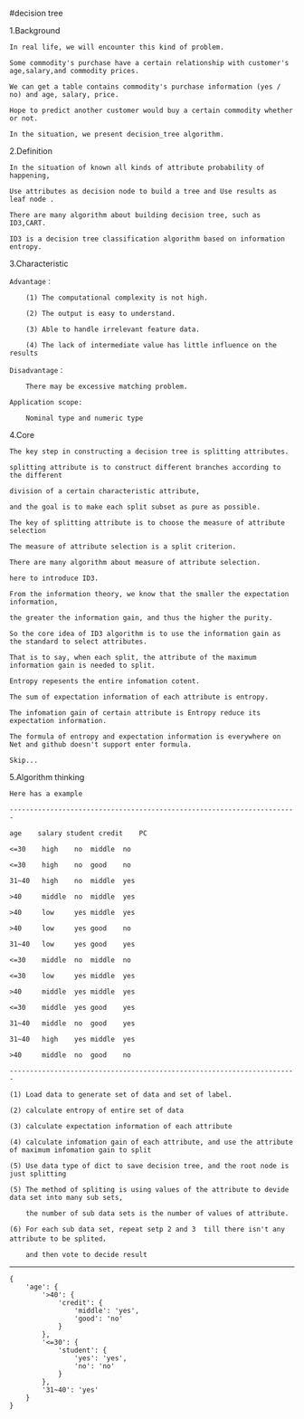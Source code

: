 #decision tree

1.Background

    In real life, we will encounter this kind of problem.
    
    Some commodity's purchase have a certain relationship with customer's age,salary,and commodity prices. 
    
    We can get a table contains commodity's purchase information (yes / no) and age, salary, price. 
    
    Hope to predict another customer would buy a certain commodity whether or not. 
    
    In the situation, we present decision_tree algorithm.
    
2.Definition

    In the situation of known all kinds of attribute probability of happening,
    
    Use attributes as decision node to build a tree and Use results as leaf node .
    
    There are many algorithm about building decision tree, such as ID3,CART.
    
    ID3 is a decision tree classification algorithm based on information entropy.
    
3.Characteristic

    Advantage：
    
        (1) The computational complexity is not high.
        
        (2) The output is easy to understand.
        
        (3) Able to handle irrelevant feature data.
        
        (4) The lack of intermediate value has little influence on the results
    
    Disadvantage：
    
        There may be excessive matching problem.
    
    Application scope:
    
        Nominal type and numeric type

4.Core
    
    The key step in constructing a decision tree is splitting attributes. 
    
    splitting attribute is to construct different branches according to the different 
    
    division of a certain characteristic attribute, 
    
    and the goal is to make each split subset as pure as possible.
    
    The key of splitting attribute is to choose the measure of attribute selection
    
    The measure of attribute selection is a split criterion. 
    
    There are many algorithm about measure of attribute selection.
    
    here to introduce ID3.
    
    From the information theory, we know that the smaller the expectation information, 
    
    the greater the information gain, and thus the higher the purity.
    
    So the core idea of ID3 algorithm is to use the information gain as the standard to select attributes.

    That is to say, when each split, the attribute of the maximum information gain is needed to split.
    
    Entropy repesents the entire infomation cotent. 
    
    The sum of expectation information of each attribute is entropy.
    
    The infomation gain of certain attribute is Entropy reduce its expectation information.
    
    The formula of entropy and expectation information is everywhere on Net and github doesn't support enter formula.

    Skip...
5.Algorithm thinking

    Here has a example
    
    -----------------------------------------------------------------------
    
    age	   salary student credit	PC
    
    <=30	high	no	middle	no
    
    <=30	high	no	good	no
    
    31~40	high	no	middle	yes
    
    >40	    middle	no	middle	yes
    
    >40	    low	    yes	middle	yes
    
    >40	    low	    yes	good	no
    
    31~40	low     yes	good	yes
    
    <=30	middle	no	middle	no
    
    <=30	low	    yes	middle	yes
    
    >40	    middle	yes	middle	yes
    
    <=30	middle	yes	good	yes
    
    31~40	middle	no	good	yes
    
    31~40	high	yes	middle	yes
    
    >40	    middle	no	good	no
    
    -----------------------------------------------------------------------
    
    (1) Load data to generate set of data and set of label.
    
    (2) calculate entropy of entire set of data
    
    (3) calculate expectation information of each attribute
    
    (4) calculate infomation gain of each attribute, and use the attribute of maximum infomation gain to split
    
    (5) Use data type of dict to save decision tree, and the root node is just splitting
    
    (5) The method of spliting is using values of the attribute to devide data set into many sub sets, 
    
        the number of sub data sets is the number of values of attribute.
        
    (6) For each sub data set, repeat setp 2 and 3  till there isn't any attribute to be splited， 
    
        and then vote to decide result
-----------------------------------------------------------------------   
    {
        'age': {
            '>40': {
                'credit': {
                    'middle': 'yes',
                    'good': 'no'
                }
            },
            '<=30': {
                'student': {
                    'yes': 'yes',
                    'no': 'no'
                }
            },
            '31~40': 'yes'
        }
    }
    
    
